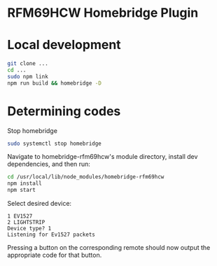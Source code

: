 # RFM69HCW Homebridge Plugin

# Local development

```sh
git clone ...
cd ...
sudo npm link
npm run build && homebridge -D
```

# Determining codes

Stop homebridge

```sh
sudo systemctl stop homebridge
```

Navigate to homebridge-rfm69hcw's module directory, install dev dependencies, and then run:

```sh
cd /usr/local/lib/node_modules/homebridge-rfm69hcw
npm install
npm start
```

Select desired device:

```
1 EV1527
2 LIGHTSTRIP
Device type? 1
Listening for Ev1527 packets
```

Pressing a button on the corresponding remote should now output the appropriate code for that button.
